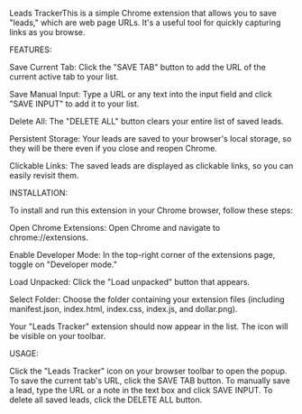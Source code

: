 Leads TrackerThis is a simple Chrome extension that allows you to save "leads," which are web page URLs. It's a useful tool for quickly capturing links as you browse.


FEATURES:

Save Current Tab: Click the "SAVE TAB" button to add the URL of the current active tab to your list.

Save Manual Input: Type a URL or any text into the input field and click "SAVE INPUT" to add it to your list.

Delete All: The "DELETE ALL" button clears your entire list of saved leads.

Persistent Storage: Your leads are saved to your browser's local storage, so they will be there even if you close and reopen Chrome.

Clickable Links: The saved leads are displayed as clickable links, so you can easily revisit them.

INSTALLATION:

To install and run this extension in your Chrome browser, follow these steps:

Open Chrome Extensions: Open Chrome and navigate to chrome://extensions.

Enable Developer Mode: In the top-right corner of the extensions page, toggle on "Developer mode."

Load Unpacked: Click the "Load unpacked" button that appears.

Select Folder: Choose the folder containing your extension files (including manifest.json, index.html, index.css, index.js, and dollar.png).

Your "Leads Tracker" extension should now appear in the list. The icon will be visible on your toolbar.

USAGE:

Click the "Leads Tracker" icon on your browser toolbar to open the popup.
To save the current tab's URL, click the SAVE TAB button.
To manually save a lead, type the URL or a note in the text box and click SAVE INPUT.
To delete all saved leads, click the DELETE ALL button.
